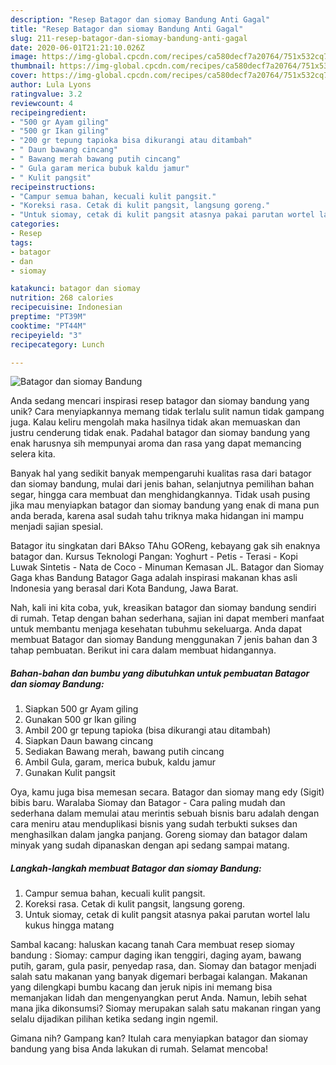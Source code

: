 ```yaml
---
description: "Resep Batagor dan siomay Bandung Anti Gagal"
title: "Resep Batagor dan siomay Bandung Anti Gagal"
slug: 211-resep-batagor-dan-siomay-bandung-anti-gagal
date: 2020-06-01T21:21:10.026Z
image: https://img-global.cpcdn.com/recipes/ca580decf7a20764/751x532cq70/batagor-dan-siomay-bandung-foto-resep-utama.jpg
thumbnail: https://img-global.cpcdn.com/recipes/ca580decf7a20764/751x532cq70/batagor-dan-siomay-bandung-foto-resep-utama.jpg
cover: https://img-global.cpcdn.com/recipes/ca580decf7a20764/751x532cq70/batagor-dan-siomay-bandung-foto-resep-utama.jpg
author: Lula Lyons
ratingvalue: 3.2
reviewcount: 4
recipeingredient:
- "500 gr Ayam giling"
- "500 gr Ikan giling"
- "200 gr tepung tapioka bisa dikurangi atau ditambah"
- " Daun bawang cincang"
- " Bawang merah bawang putih cincang"
- " Gula garam merica bubuk kaldu jamur"
- " Kulit pangsit"
recipeinstructions:
- "Campur semua bahan, kecuali kulit pangsit."
- "Koreksi rasa. Cetak di kulit pangsit, langsung goreng."
- "Untuk siomay, cetak di kulit pangsit atasnya pakai parutan wortel lalu kukus hingga matang"
categories:
- Resep
tags:
- batagor
- dan
- siomay

katakunci: batagor dan siomay 
nutrition: 268 calories
recipecuisine: Indonesian
preptime: "PT39M"
cooktime: "PT44M"
recipeyield: "3"
recipecategory: Lunch

---
```



![Batagor dan siomay Bandung](https://img-global.cpcdn.com/recipes/ca580decf7a20764/751x532cq70/batagor-dan-siomay-bandung-foto-resep-utama.jpg)

Anda sedang mencari inspirasi resep batagor dan siomay bandung yang unik? Cara menyiapkannya memang tidak terlalu sulit namun tidak gampang juga. Kalau keliru mengolah maka hasilnya tidak akan memuaskan dan justru cenderung tidak enak. Padahal batagor dan siomay bandung yang enak harusnya sih mempunyai aroma dan rasa yang dapat memancing selera kita.

Banyak hal yang sedikit banyak mempengaruhi kualitas rasa dari batagor dan siomay bandung, mulai dari jenis bahan, selanjutnya pemilihan bahan segar, hingga cara membuat dan menghidangkannya. Tidak usah pusing jika mau menyiapkan batagor dan siomay bandung yang enak di mana pun anda berada, karena asal sudah tahu triknya maka hidangan ini mampu menjadi sajian spesial.

Batagor itu singkatan dari BAkso TAhu GOReng, kebayang gak sih enaknya batagor dan. Kursus Teknologi Pangan: Yoghurt - Petis - Terasi - Kopi Luwak Sintetis - Nata de Coco - Minuman Kemasan JL. Batagor dan Siomay Gaga khas Bandung Batagor Gaga adalah inspirasi makanan khas asli Indonesia yang berasal dari Kota Bandung, Jawa Barat.


Nah, kali ini kita coba, yuk, kreasikan batagor dan siomay bandung sendiri di rumah. Tetap dengan bahan sederhana, sajian ini dapat memberi manfaat untuk membantu menjaga kesehatan tubuhmu sekeluarga. Anda dapat membuat Batagor dan siomay Bandung menggunakan 7 jenis bahan dan 3 tahap pembuatan. Berikut ini cara dalam membuat hidangannya.

<!--inarticleads1-->

##### Bahan-bahan dan bumbu yang dibutuhkan untuk pembuatan Batagor dan siomay Bandung:

1. Siapkan 500 gr Ayam giling
1. Gunakan 500 gr Ikan giling
1. Ambil 200 gr tepung tapioka (bisa dikurangi atau ditambah)
1. Siapkan  Daun bawang cincang
1. Sediakan  Bawang merah, bawang putih cincang
1. Ambil  Gula, garam, merica bubuk, kaldu jamur
1. Gunakan  Kulit pangsit


Oya, kamu juga bisa memesan secara. Batagor dan siomay mang edy (Sigit) bibis baru. Waralaba Siomay dan Batagor - Cara paling mudah dan sederhana dalam memulai atau merintis sebuah bisnis baru adalah dengan cara meniru atau menduplikasi bisnis yang sudah terbukti sukses dan menghasilkan dalam jangka panjang. Goreng siomay dan batagor dalam minyak yang sudah dipanaskan dengan api sedang sampai matang. 

<!--inarticleads2-->

##### Langkah-langkah membuat Batagor dan siomay Bandung:

1. Campur semua bahan, kecuali kulit pangsit.
1. Koreksi rasa. Cetak di kulit pangsit, langsung goreng.
1. Untuk siomay, cetak di kulit pangsit atasnya pakai parutan wortel lalu kukus hingga matang


Sambal kacang: haluskan kacang tanah Cara membuat resep siomay bandung : Siomay: campur daging ikan tenggiri, daging ayam, bawang putih, garam, gula pasir, penyedap rasa, dan. Siomay dan batagor menjadi salah satu makanan yang banyak digemari berbagai kalangan. Makanan yang dilengkapi bumbu kacang dan jeruk nipis ini memang bisa memanjakan lidah dan mengenyangkan perut Anda. Namun, lebih sehat mana jika dikonsumsi? Siomay merupakan salah satu makanan ringan yang selalu dijadikan pilihan ketika sedang ingin ngemil. 

Gimana nih? Gampang kan? Itulah cara menyiapkan batagor dan siomay bandung yang bisa Anda lakukan di rumah. Selamat mencoba!
